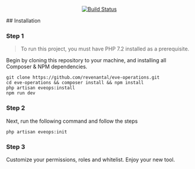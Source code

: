 <p align="center">
<a href="https://travis-ci.org/revenantal/eve-operations"><img src="https://travis-ci.org/revenantal/eve-operations.svg" alt="Build Status"></a>
</p>
## Installation

### Step 1

> To run this project, you must have PHP 7.2 installed as a prerequisite.

Begin by cloning this repository to your machine, and installing all Composer & NPM dependencies.

```
git clone https://github.com/revenantal/eve-operations.git
cd eve-operations && composer install && npm install
php artisan eveops:install
npm run dev
```

### Step 2

Next, run  the following command and follow the steps
```
php artisan eveops:init
```

### Step 3

Customize your permissions, roles and whitelist.
Enjoy your new tool.